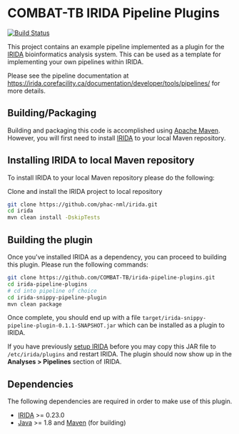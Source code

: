 # COMBAT-TB IRIDA Pipeline Plugins

[![Build Status](https://travis-ci.org/COMBAT-TB/irida-pipeline-plugins.svg?branch=master)](https://travis-ci.org/COMBAT-TB/irida-pipeline-plugins)

This project contains an example pipeline implemented as a plugin for the [IRIDA][] bioinformatics analysis system. This can be used as a template for implementing your own pipelines within IRIDA.

Please see the pipeline documentation at <https://irida.corefacility.ca/documentation/developer/tools/pipelines/> for more details.

## Building/Packaging

Building and packaging this code is accomplished using [Apache Maven][maven]. However, you will first need to install [IRIDA](https://github.com/phac-nml/irida) to your local Maven repository.

## Installing IRIDA to local Maven repository

To install IRIDA to your local Maven repository please do the following:

Clone and install the IRIDA project to local repository

```bash
git clone https://github.com/phac-nml/irida.git
cd irida
mvn clean install -DskipTests
```

## Building the plugin

Once you've installed IRIDA as a dependency, you can proceed to building this plugin. Please run the following commands:

```bash
git clone https://github.com/COMBAT-TB/irida-pipeline-plugins.git
cd irida-pipeline-plugins
# cd into pipeline of choice
cd irida-snippy-pipeline-plugin
mvn clean package
```

Once complete, you should end up with a file `target/irida-snippy-pipeline-plugin-0.1.1-SNAPSHOT.jar` which can be installed as a plugin to IRIDA.

If you have previously [setup IRIDA][irida-setup] before you may copy this JAR file to `/etc/irida/plugins` and restart IRIDA. The plugin should now show up in the **Analyses > Pipelines** section of IRIDA.

## Dependencies

The following dependencies are required in order to make use of this plugin.

- [IRIDA][] >= 0.23.0
- [Java][] >= 1.8 and [Maven][maven] (for building)

[maven]: https://maven.apache.org/
[irida]: http://irida.ca/
[galaxy]: https://galaxyproject.org/
[java]: https://www.java.com/
[irida-setup]: https://irida.corefacility.ca/documentation/administrator/index.html
